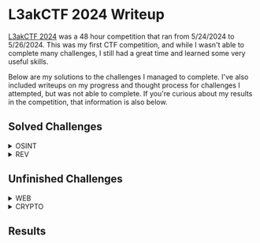 # L3akCTF 2024 Writeup

[L3akCTF 2024](https://ctf.l3ak.team/) was a 48 hour competition that ran from 5/24/2024 to 5/26/2024. This was my first CTF competition, and while I wasn't able to complete many
challenges, I still had a great time and learned some very useful skills.

Below are my solutions to the challenges I managed to complete. I've also included writeups on my progress and thought process for challenges I attempted, but was not able to complete. If you're
curious about my results in the competition, that information is also below.

## Solved Challenges

<details>
  <summary>OSINT</summary>
  
  * [Gameplay-1](https://github.com/rstacks/L3akCTF2024-writeup/blob/master/OSINT/Gameplay-1.md)
  * [Geosint-1](https://github.com/rstacks/L3akCTF2024-writeup/blob/master/OSINT/Geosint-1.md)
    
</details>

<details>
  <summary>REV</summary>

  * [Hidden](https://github.com/rstacks/L3akCTF2024-writeup/blob/master/REV/Hidden/Hidden.md)
    
</details>

## Unfinished Challenges

<details>
  <summary>WEB</summary>

  * [Simple calculator](https://github.com/rstacks/L3akCTF2024-writeup/blob/master/WEB/SimpleCalculator_UNFINISHED.md)

</details>

<details>
  <summary>CRYPTO</summary>

  * [Really Simple Algorithm](https://github.com/rstacks/L3akCTF2024-writeup/blob/master/CRYPTO/ReallySimpleAlgorithm/ReallySimpleAlgorithm_UNFINISHED.md)
  
</details>

## Results


